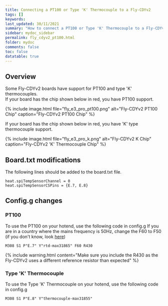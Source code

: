 ```yaml
---
title: Connecting a PT100 or Type 'K' Thermocouple to a Fly-CDYv2
tags: []
keywords: 
last_updated: 30/11/2021
summary: "How to connect a PT100 or Type 'K' Thermocouple to a Fly-CDYv2"
sidebar: mydoc_sidebar
permalink: fly_cdyv2_pt100.html
folder: mydoc
comments: false
toc: false
datatable: true
---
```


## Overview

Some Fly-CDYv2 boards have support for PT100 and type 'K' thermocouples.  
If your board has the chip shown below in red, you have PT100 support.  

{% include image.html file="fly_e3_pro_pt100.png" alt="Fly-CDYv2 PT100 Chip" caption="Fly-CDYv2 PT100 Chip" %}  

If your board has the chip shown below in red, you have 'K' type thermocouple support.  

{% include image.html file="fly_e3_pro_k.png" alt="Fly-CDYv2 K Chip" caption="Fly-CDYv2 'K' Thermocouple Chip" %}

## Board.txt modifications

The following lines should be added to the board.txt file.

```
heat.spiTempSensorChannel = 0
heat.spiTempSensorCSPins = {E.7, E.8}
```

## Config.g changes

### PT100

To use the PT100 on your hotend, use the following code in config.g
If you are in a country where the mains frequency is 50Hz, change the F60 to F50 (if you don't know, look [here](https://www.oaktreeproducts.com/img/product/description/List%20of%20Worldwide%20AC%20Voltages.pdf))

```
M308 S1 P"E.7" Y"rtd-max31865" F60 R430
```

{% include warning.html content="Make sure you include the R430 as the Fly-CDYv2 uses a different reference resistor than expected" %}

### Type 'K' Thermocouple

To use the Type 'K' Thermocouple on your hotend, use the following code in config.g

```
M308 S1 P"E.8" Y"thermocouple-max31855"
```